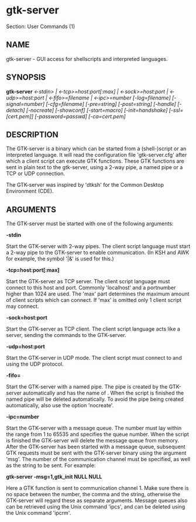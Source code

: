# gtk-server

Section: User Commands (1)
 
## NAME

gtk-server - GUI access for shellscripts and interpreted languages.  

## SYNOPSIS


**gtk-server** *<-stdin> | <-tcp>=host:port[:max] | <-sock>=host:port | <-udp>=host:port | <-fifo>=filename | <-ipc>=number [-log=filename] [-signal=number] [-cfg=filename] [-pre=string] [-post=string] [-handle] [-detach] [-nocreate] [-showconf] [-start=macro] [-init=handshake] [-ssl=[cert.pem]] [-password=passwd] [-ca=cert.pem]*

## DESCRIPTION

The GTK-server is a binary which can be started from a (shell-)script or an interpreted language. It will read the configuration file 'gtk-server.cfg' after which a client script can execute GTK functions. These GTK functions are sent in plain text to the gtk-server, using a 2-way pipe, a named pipe or a TCP or UDP connection.

The GTK-server was inspired by 'dtksh' for the Common Desktop Environment (CDE).  

## ARGUMENTS

The GTK-server must be started with one of the following arguments:

**-stdin**

Start the GTK-server with 2-way pipes. The client script language must start a 2-way pipe to the GTK-server to enable communication. (In KSH and AWK for example, the symbol '|&' is used for this.)

**-tcp=host:port[:max]**

Start the GTK-server as TCP server. The client script language must connect to this host and port. Commonly 'localhost' and a portnumber higher than 1024 are used. The 'max' part determines the maximum amount of client scripts which can connect. If 'max' is omitted only 1 client script may connect.

**-sock=host:port**

Start the GTK-server as TCP client. The client script language acts like a server, sending the commands to the GTK-server.

**-udp=host:port**

Start the GTK-server in UDP mode. The client script must connect to <host> and <port> using the UDP protocol.

**-fifo=<file>**

Start the GTK-server with a named pipe. The pipe is created by the GTK-server automatically and has the name of <file>. When the script is finished the named pipe will be deleted automatically. To avoid the pipe being created automatically, also use the option 'nocreate'.

**-ipc=number**

Start the GTK-server with a message queue. The number must lay within the range from 1 to 65535 and specifies the queue number. When the script is finished the GTK-server will delete the message queue from memory.
After the GTK-server has been started with a message queue, subsequent GTK requests must be sent with the GTK-server binary using the argument 'msg'. The number of the communication channel must be specified, as well as the string to be sent. For example:

**gtk-server -msg=1,gtk_init NULL NULL**

Here a GTK function is sent to communication channel 1. Make sure there is no space between the number, the comma and the string, otherwise the GTK-server will regard these as separate arguments.
Message queues also can be retrieved using the Unix command 'ipcs', and can be deleted using the Unix command 'ipcrm'.


